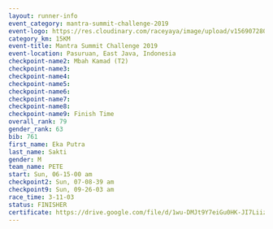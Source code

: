 ```yaml
---
layout: runner-info 
event_category: mantra-summit-challenge-2019 
event-logo: https://res.cloudinary.com/raceyaya/image/upload/v1569072809/logo/mantra-image_segrbx.jpg
category_km: 15KM 
event-title: Mantra Summit Challenge 2019 
event-location: Pasuruan, East Java, Indonesia 
checkpoint-name2: Mbah Kamad (T2) 
checkpoint-name3: 
checkpoint-name4: 
checkpoint-name5: 
checkpoint-name6: 
checkpoint-name7: 
checkpoint-name8: 
checkpoint-name9: Finish Time
overall_rank: 79
gender_rank: 63
bib: 761
first_name: Eka Putra
last_name: Sakti
gender: M
team_name: PETE
start: Sun, 06-15-00 am
checkpoint2: Sun, 07-08-39 am
checkpoint9: Sun, 09-26-03 am
race_time: 3-11-03
status: FINISHER
certificate: https://drive.google.com/file/d/1wu-DMJt9Y7eiGu0HK-JI7LiizY9d9UFA/view?usp=sharing
---
```

